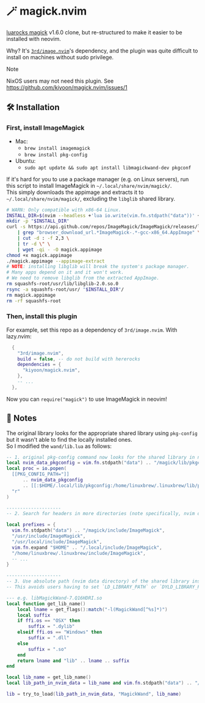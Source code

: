 # 🪄 magick.nvim

[luarocks magick](https://github.com/leafo/magick) v1.6.0 clone, but re-structured to make it easier to be installed with neovim.

Why? It's [`3rd/image.nvim`](https://github.com/3rd/image.nvim)'s dependency, and the plugin was quite difficult to install on machines without sudo privilege.

> [!NOTE]
> NixOS users may not need this plugin. See https://github.com/kiyoon/magick.nvim/issues/1

## 🛠️ Installation

### First, install ImageMagick

- Mac:
  - `brew install imagemagick`
  - `brew install pkg-config`
- Ubuntu:
  - `sudo apt update && sudo apt install libmagickwand-dev pkgconf`

If it's hard for you to use a package manager (e.g. on Linux servers), run this script to install ImageMagick in `~/.local/share/nvim/magick/`.  
This simply downloads the appimage and extracts it to `~/.local/share/nvim/magick/`, excluding the `libglib` shared library.

```bash
# WARN: Only compatible with x86-64 Linux.
INSTALL_DIR=$(nvim --headless +'lua io.write(vim.fn.stdpath("data"))' +qa)/magick  # ~/.local/share/nvim/magick
mkdir -p "$INSTALL_DIR"
curl -s https://api.github.com/repos/ImageMagick/ImageMagick/releases/latest \
    | grep "browser_download_url.*ImageMagick-.*-gcc-x86_64.AppImage" \
    | cut -d : -f 2,3 \
    | tr -d \" \
    | wget -qi - -O magick.appimage
chmod +x magick.appimage
./magick.appimage --appimage-extract
# NOTE: installing libglib will break the system's package manager.
# Many apps depend on it and it won't work.
# We need to remove libglib from the extracted AppImage.
rm squashfs-root/usr/lib/libglib-2.0.so.0
rsync -a squashfs-root/usr/ "$INSTALL_DIR"/
rm magick.appimage
rm -rf squashfs-root
```

### Then, install this plugin

For example, set this repo as a dependency of `3rd/image.nvim`. With lazy.nvim:

```lua
  {
    "3rd/image.nvim",
    build = false, -- do not build with hererocks
    dependencies = {
      "kiyoon/magick.nvim",
    },
    -- ...
  },
```

Now you can `require("magick")` to use ImageMagick in neovim!

## 📓 Notes

The original library looks for the appropriate shared library using `pkg-config` but it wasn't able to find the locally installed ones.  
So I modified the `wand/lib.lua` as follows:

```lua
-- 1. original pkg-config command now looks for the shared library in nvim data directory
local nvim_data_pkgconfig = vim.fn.stdpath("data") .. "/magick/lib/pkgconfig"
local proc = io.popen(
  [[PKG_CONFIG_PATH="]]
      .. nvim_data_pkgconfig
      .. [[:$HOME/.local/lib/pkgconfig:/home/linuxbrew/.linuxbrew/lib/pkgconfig:$PKG_CONFIG_PATH" pkg-config --cflags --libs MagickWand]],
  "r"
)

--------------------
-- 2. Search for headers in more directories (note specifically, nvim data directory)

local prefixes = {
  vim.fn.stdpath("data") .. "/magick/include/ImageMagick",
  "/usr/include/ImageMagick",
  "/usr/local/include/ImageMagick",
  vim.fn.expand "$HOME" .. "/.local/include/ImageMagick",
  "/home/linuxbrew/.linuxbrew/include/ImageMagick",
  -- ...
}

--------------------
-- 3. Use absolute path (nvim data directory) of the shared library instead of the relative path
-- This avoids users having to set `LD_LIBRARY_PATH` or `DYLD_LIBRARY_PATH` manually.

--- e.g. libMagickWand-7.Q16HDRI.so
local function get_lib_name()
	local lname = get_flags():match("-l(MagickWand[^%s]*)")
	local suffix
	if ffi.os == "OSX" then
		suffix = ".dylib"
	elseif ffi.os == "Windows" then
		suffix = ".dll"
	else
		suffix = ".so"
	end
	return lname and "lib" .. lname .. suffix
end

local lib_name = get_lib_name()
local lib_path_in_nvim_data = lib_name and vim.fn.stdpath("data") .. "/magick/lib/" .. lib_name

lib = try_to_load(lib_path_in_nvim_data, "MagickWand", lib_name)
```
